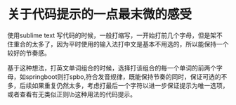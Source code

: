 # 关于代码提示的一点最末微的感受

使用sublime text 写代码的时候，一般打缩写，一开始打前几个字母，但是架不住重合的太多了，因为平时使用的输入法打中文是基本不用选的，所以能保持一个较好的节奏感。

基于这种想法，打英文单词组合的时候，选择打该组合的每一个单词的前两个字母，如springboot则打spbo,符合发音规律，既能保持节奏的同时，保证可选的不多，后续如果重复仍然太多，考虑打最后一个字符以进一步保证提示为唯一选项，或者查看有无类似正则\b这种用法的代码提示。